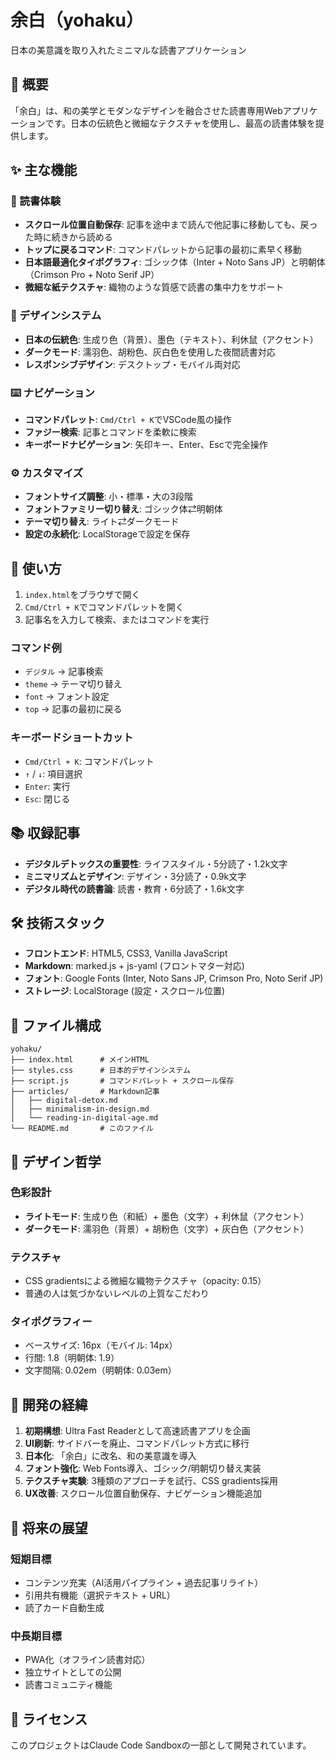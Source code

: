 # 余白（yohaku）

日本の美意識を取り入れたミニマルな読書アプリケーション

## 🎯 概要

「余白」は、和の美学とモダンなデザインを融合させた読書専用Webアプリケーションです。日本の伝統色と微細なテクスチャを使用し、最高の読書体験を提供します。

## ✨ 主な機能

### 📖 読書体験
- **スクロール位置自動保存**: 記事を途中まで読んで他記事に移動しても、戻った時に続きから読める
- **トップに戻るコマンド**: コマンドパレットから記事の最初に素早く移動
- **日本語最適化タイポグラフィ**: ゴシック体（Inter + Noto Sans JP）と明朝体（Crimson Pro + Noto Serif JP）
- **微細な紙テクスチャ**: 織物のような質感で読書の集中力をサポート

### 🎨 デザインシステム
- **日本の伝統色**: 生成り色（背景）、墨色（テキスト）、利休鼠（アクセント）
- **ダークモード**: 濡羽色、胡粉色、灰白色を使用した夜間読書対応
- **レスポンシブデザイン**: デスクトップ・モバイル両対応

### ⌨️ ナビゲーション
- **コマンドパレット**: `Cmd/Ctrl + K`でVSCode風の操作
- **ファジー検索**: 記事とコマンドを柔軟に検索
- **キーボードナビゲーション**: 矢印キー、Enter、Escで完全操作

### ⚙️ カスタマイズ
- **フォントサイズ調整**: 小・標準・大の3段階
- **フォントファミリー切り替え**: ゴシック体⇄明朝体
- **テーマ切り替え**: ライト⇄ダークモード
- **設定の永続化**: LocalStorageで設定を保存

## 🚀 使い方

1. `index.html`をブラウザで開く
2. `Cmd/Ctrl + K`でコマンドパレットを開く
3. 記事名を入力して検索、またはコマンドを実行

### コマンド例
- `デジタル` → 記事検索
- `theme` → テーマ切り替え
- `font` → フォント設定
- `top` → 記事の最初に戻る

### キーボードショートカット
- `Cmd/Ctrl + K`: コマンドパレット
- `↑` / `↓`: 項目選択
- `Enter`: 実行
- `Esc`: 閉じる

## 📚 収録記事

- **デジタルデトックスの重要性**: ライフスタイル・5分読了・1.2k文字
- **ミニマリズムとデザイン**: デザイン・3分読了・0.9k文字  
- **デジタル時代の読書論**: 読書・教育・6分読了・1.6k文字

## 🛠 技術スタック

- **フロントエンド**: HTML5, CSS3, Vanilla JavaScript
- **Markdown**: marked.js + js-yaml (フロントマター対応)
- **フォント**: Google Fonts (Inter, Noto Sans JP, Crimson Pro, Noto Serif JP)
- **ストレージ**: LocalStorage (設定・スクロール位置)

## 📂 ファイル構成

```
yohaku/
├── index.html      # メインHTML
├── styles.css      # 日本的デザインシステム
├── script.js       # コマンドパレット + スクロール保存
├── articles/       # Markdown記事
│   ├── digital-detox.md
│   ├── minimalism-in-design.md
│   └── reading-in-digital-age.md
└── README.md       # このファイル
```

## 🎨 デザイン哲学

### 色彩設計
- **ライトモード**: 生成り色（和紙）+ 墨色（文字）+ 利休鼠（アクセント）
- **ダークモード**: 濡羽色（背景）+ 胡粉色（文字）+ 灰白色（アクセント）

### テクスチャ
- CSS gradientsによる微細な織物テクスチャ（opacity: 0.15）
- 普通の人は気づかないレベルの上質なこだわり

### タイポグラフィー
- ベースサイズ: 16px（モバイル: 14px）
- 行間: 1.8（明朝体: 1.9）
- 文字間隔: 0.02em（明朝体: 0.03em）

## 💭 開発の経緯

1. **初期構想**: Ultra Fast Readerとして高速読書アプリを企画
2. **UI刷新**: サイドバーを廃止、コマンドパレット方式に移行
3. **日本化**: 「余白」に改名、和の美意識を導入
4. **フォント強化**: Web Fonts導入、ゴシック/明朝切り替え実装
5. **テクスチャ実験**: 3種類のアプローチを試行、CSS gradients採用
6. **UX改善**: スクロール位置自動保存、ナビゲーション機能追加

## 🔮 将来の展望

### 短期目標
- コンテンツ充実（AI活用パイプライン + 過去記事リライト）
- 引用共有機能（選択テキスト + URL）
- 読了カード自動生成

### 中長期目標
- PWA化（オフライン読書対応）
- 独立サイトとしての公開
- 読書コミュニティ機能

## 📝 ライセンス

このプロジェクトはClaude Code Sandboxの一部として開発されています。